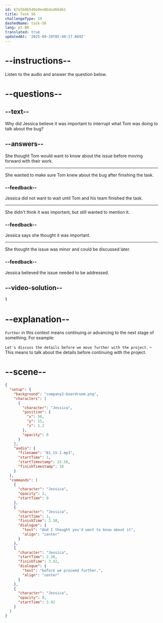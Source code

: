 ```yaml
---
id: 67e5b0b540e0ee8bdad66db1
title: Task 56
challengeType: 19
dashedName: task-56
lang: pt-BR
translated: true
updatedAt: '2025-09-29T05:49:17.869Z'
---
```


<!-- (Audio) Jessica: And I thought you'd want to know about it before we proceed further. -->

# --instructions--

Listen to the audio and answer the question below.

# --questions--

## --text--

Why did Jessica believe it was important to interrupt what Tom was doing to talk about the bug?

## --answers--

She thought Tom would want to know about the issue before moving forward with their work.

---

She wanted to make sure Tom knew about the bug after finishing the task.

### --feedback--

Jessica did not want to wait until Tom and his team finished the task.

---

She didn't think it was important, but still wanted to mention it.

### --feedback--

Jessica says she thought it was important.

---

She thought the issue was minor and could be discussed later.

### --feedback--

Jessica believed the issue needed to be addressed.

## --video-solution--

1

# --explanation--

`Further` in this context means continuing or advancing to the next stage of something. For example:

`Let's discuss the details before we move further with the project.` – This means to talk about the details before continuing with the project.

# --scene--

```json
{
  "setup": {
    "background": "company2-boardroom.png",
    "characters": [
      {
        "character": "Jessica",
        "position": {
          "x": 50,
          "y": 15,
          "z": 1.2
        },
        "opacity": 0
      }
    ],
    "audio": {
      "filename": "B1_15-2.mp3",
      "startTime": 1,
      "startTimestamp": 15.58,
      "finishTimestamp": 18
    }
  },
  "commands": [
    {
      "character": "Jessica",
      "opacity": 1,
      "startTime": 0
    },
    {
      "character": "Jessica",
      "startTime": 1,
      "finishTime": 2.38,
      "dialogue": {
        "text": "And I thought you'd want to know about it",
        "align": "center"
      }
    },
    {
      "character": "Jessica",
      "startTime": 2.38,
      "finishTime": 3.42,
      "dialogue": {
        "text": "before we proceed further.",
        "align": "center"
      }
    },
    {
      "character": "Jessica",
      "opacity": 0,
      "startTime": 3.92
    }
  ]
}
```
